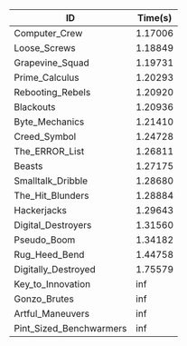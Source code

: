 |ID|Time(s)|
|-|-|
|Computer_Crew|1.17006|
|Loose_Screws|1.18849|
|Grapevine_Squad|1.19731|
|Prime_Calculus|1.20293|
|Rebooting_Rebels|1.20920|
|Blackouts|1.20936|
|Byte_Mechanics|1.21410|
|Creed_Symbol|1.24728|
|The_ERROR_List|1.26811|
|Beasts|1.27175|
|Smalltalk_Dribble|1.28680|
|The_Hit_Blunders|1.28884|
|Hackerjacks|1.29643|
|Digital_Destroyers|1.31560|
|Pseudo_Boom|1.34182|
|Rug_Heed_Bend|1.44758|
|Digitally_Destroyed|1.75579|
|Key_to_Innovation|inf|
|Gonzo_Brutes|inf|
|Artful_Maneuvers|inf|
|Pint_Sized_Benchwarmers|inf|

